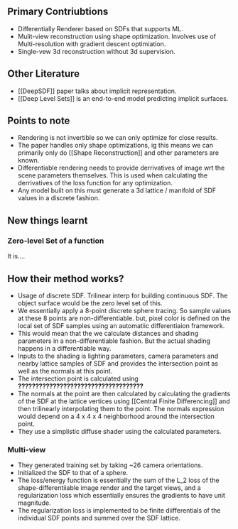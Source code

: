 ## Primary Contriubtions
- Differentially Renderer based on SDFs that supports ML.
- Mulit-view reconstruction using shape optimization. Involves use of Multi-resolution with gradient descent optimiation.
- Single-vew 3d reconstruction without 3d supervision.
## Other Literature
- [[DeepSDF]] paper talks about implicit representation.
- [[Deep Level Sets]] is an end-to-end model predicting implicit surfaces.
## Points to note
- Rendering is not invertible so we can only optimize for close results.
- The paper handles only shape optimizations, ig this means we can primarily only do [[Shape Reconstruction]] and other parameters are known.
- Differentiable rendering needs to provide derrivatives of image wrt the scene parameters themselves. This is used when calculating the derrivatives of the loss function for any optimization.
- Any model built on this must generate a 3d lattice / manifold of SDF values in a discrete fashion.
## New things learnt
### Zero-level Set of a function
It is....

## How their method works?
- Usage of discrete SDF. Trilinear interp for building continuous SDF. The object surface would be the zero level set of this.
- We essentially apply a 8-point discrete sphere tracing. So sample values at these 8 points are non-differentiable. but, pixel color is defined on the local set of SDF samples using an automatiic differentiaion framework.
- This would mean that the we calculate distances and shading parameters in a non-differentiable fashion. But the actual shading happens in a differentiable way.
- Inputs to the shading is lighting parameters, camera parameters and nearby lattice samples of SDF and provides the intersection point as well as the normals at this point.
- The intersection point is calculated using __????????????????????????????????????__
- The normals at the point are then calculated by calculating the gradients of the SDF at the lattice vertices using [[Central Finite Differencing]] and then trilinearly interpolating them to the point. The normals expression would depend on a 4 x 4 x 4 neighborhood around the intersection point.
- They use a simplistic diffuse shader using the calculated parameters.
### Multi-view
- They generated training set by taking ~26 camera orientations.
- Initialized the SDF to that of a sphere.
- The loss/energy function is essentially the sum of the L_2 loss of the shape-differentiiable image render and the target views, and a regularization loss which essentially ensures the gradients to have unit magnitude.
- The regularization loss is implemented to be finite diifferentials of the individual SDF points and summed over the SDF lattice.